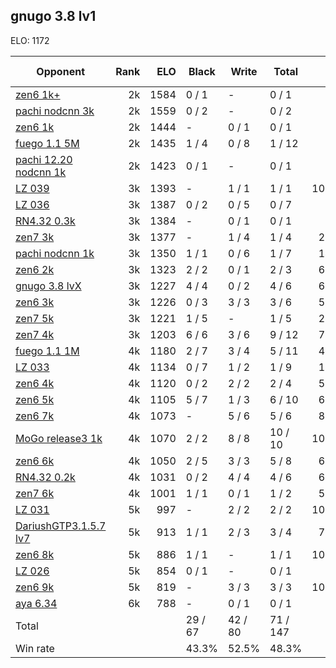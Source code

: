 ## gnugo 3.8 lv1 ##

ELO: 1172

Opponent | Rank | ELO | Black | Write | Total | Win rate
---------|-----:|----:|-------|-------|-------|-------:
[zen6 1k+](zen6%201k+.md) | 2k | 1584 | 0 / 1 | - | 0 / 1 | 0.0%
[pachi nodcnn 3k](pachi%20nodcnn%203k.md) | 2k | 1559 | 0 / 2 | - | 0 / 2 | 0.0%
[zen6 1k](zen6%201k.md) | 2k | 1444 | - | 0 / 1 | 0 / 1 | 0.0%
[fuego 1.1 5M](fuego%201.1%205M.md) | 2k | 1435 | 1 / 4 | 0 / 8 | 1 / 12 | 8.3%
[pachi 12.20 nodcnn 1k](pachi%2012.20%20nodcnn%201k.md) | 2k | 1423 | 0 / 1 | - | 0 / 1 | 0.0%
[LZ 039](LZ%20039.md) | 3k | 1393 | - | 1 / 1 | 1 / 1 | 100.0%
[LZ 036](LZ%20036.md) | 3k | 1387 | 0 / 2 | 0 / 5 | 0 / 7 | 0.0%
[RN4.32 0.3k](RN4.32%200.3k.md) | 3k | 1384 | - | 0 / 1 | 0 / 1 | 0.0%
[zen7 3k](zen7%203k.md) | 3k | 1377 | - | 1 / 4 | 1 / 4 | 25.0%
[pachi nodcnn 1k](pachi%20nodcnn%201k.md) | 3k | 1350 | 1 / 1 | 0 / 6 | 1 / 7 | 14.3%
[zen6 2k](zen6%202k.md) | 3k | 1323 | 2 / 2 | 0 / 1 | 2 / 3 | 66.7%
[gnugo 3.8 lvX](gnugo%203.8%20lvX.md) | 3k | 1227 | 4 / 4 | 0 / 2 | 4 / 6 | 66.7%
[zen6 3k](zen6%203k.md) | 3k | 1226 | 0 / 3 | 3 / 3 | 3 / 6 | 50.0%
[zen7 5k](zen7%205k.md) | 3k | 1221 | 1 / 5 | - | 1 / 5 | 20.0%
[zen7 4k](zen7%204k.md) | 3k | 1203 | 6 / 6 | 3 / 6 | 9 / 12 | 75.0%
[fuego 1.1 1M](fuego%201.1%201M.md) | 4k | 1180 | 2 / 7 | 3 / 4 | 5 / 11 | 45.5%
[LZ 033](LZ%20033.md) | 4k | 1134 | 0 / 7 | 1 / 2 | 1 / 9 | 11.1%
[zen6 4k](zen6%204k.md) | 4k | 1120 | 0 / 2 | 2 / 2 | 2 / 4 | 50.0%
[zen6 5k](zen6%205k.md) | 4k | 1105 | 5 / 7 | 1 / 3 | 6 / 10 | 60.0%
[zen6 7k](zen6%207k.md) | 4k | 1073 | - | 5 / 6 | 5 / 6 | 83.3%
[MoGo release3 1k](MoGo%20release3%201k.md) | 4k | 1070 | 2 / 2 | 8 / 8 | 10 / 10 | 100.0%
[zen6 6k](zen6%206k.md) | 4k | 1050 | 2 / 5 | 3 / 3 | 5 / 8 | 62.5%
[RN4.32 0.2k](RN4.32%200.2k.md) | 4k | 1031 | 0 / 2 | 4 / 4 | 4 / 6 | 66.7%
[zen7 6k](zen7%206k.md) | 4k | 1001 | 1 / 1 | 0 / 1 | 1 / 2 | 50.0%
[LZ 031](LZ%20031.md) | 5k | 997 | - | 2 / 2 | 2 / 2 | 100.0%
[DariushGTP3.1.5.7 lv7](DariushGTP3.1.5.7%20lv7.md) | 5k | 913 | 1 / 1 | 2 / 3 | 3 / 4 | 75.0%
[zen6 8k](zen6%208k.md) | 5k | 886 | 1 / 1 | - | 1 / 1 | 100.0%
[LZ 026](LZ%20026.md) | 5k | 854 | 0 / 1 | - | 0 / 1 | 0.0%
[zen6 9k](zen6%209k.md) | 5k | 819 | - | 3 / 3 | 3 / 3 | 100.0%
[aya 6.34](aya%206.34.md) | 6k | 788 | - | 0 / 1 | 0 / 1 | 0.0%
Total | | | 29 / 67 | 42 / 80 | 71 / 147 | 
Win rate| | | 43.3% | 52.5% | 48.3% | 
